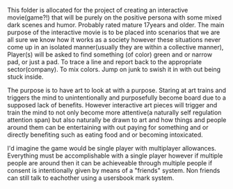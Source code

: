 This folder is allocated for the project of creating an interactive movie(game?!) that will be purely on the positive persona with some mixed dark scenes and humor. Probably rated mature 17years and older. 
The main purpose of the interactive movie is to be placed into scenarios that we are all sure we know how it works as a society however these situations never come up in an isolated manner(usually they are within a collective manner),
Player(s) will be asked to find something (of color) green and or narrow pad, or just a pad.
To trace a line and report back to the appropriate sector(company). To mix colors.
Jump on junk to swish it in with out being stuck inside.

The purpose is to have art to look at with a purpose. Staring at art trains and triggers the mind to unintentionally and purposefully become board due to a supposed lack of benefits. However interactive art pieces will trigger and train the mind to not only become more attentive(a naturally self regulation attention span) but also naturally be drawn to art and how things and people around them can be entertaining with out paying for something and or directly benefiting such as eating food and or becoming intoxicated.

I'd imagine the game would be single player with multiplayer allowances.
Everything must be accomplishable with a single player however if multiple people are around then it can be achieveable through multiple people if consent is intentionally given by means of a "friends" system. Non friends can still talk to eachother using a usersbook mark system.

